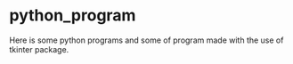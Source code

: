 # python_program
Here is some python programs and some of program made with the use of tkinter package.

